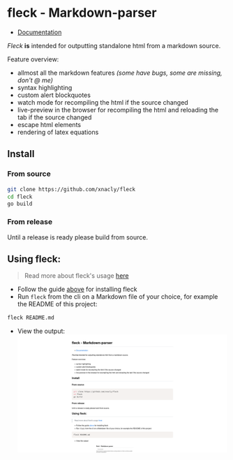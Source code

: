 # fleck - Markdown-parser

- [Documentation](./doc/Readme.md)

_Fleck_ **is** intended for outputting standalone html from a markdown source.

Feature overview:

- allmost all the markdown features _(some have bugs, some are missing, don't @ me)_
- syntax highlighting
- custom alert blockquotes
- watch mode for recompiling the html if the source changed
- live-preview in the browser for recompiling the html and reloading the tab if the source changed
- escape html elements
- rendering of latex equations

## Install

### From source

```bash
git clone https://github.com/xnacly/fleck
cd fleck
go build
```

### From release

Until a release is ready please build from source.

## Using fleck:

> Read more about fleck's usage [here](./doc/Usage.md)

- Follow the guide [above](#install) for installing fleck
- Run `fleck` from the cli on a Markdown file of your choice, for example the README of this project:

```bash
fleck README.md
```

- View the output:
  ![Readme.png](./doc/assets/README.png)
